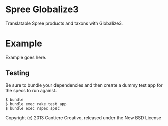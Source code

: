 Spree Globalize3
===============

Translatable Spree products and taxons with Globalize3.


Example
=======

Example goes here.

Testing
-------

Be sure to bundle your dependencies and then create a dummy test app for the specs to run against.

    $ bundle
    $ bundle exec rake test_app
    $ bundle exec rspec spec

Copyright (c) 2013 Cantiere Creativo, released under the New BSD License
